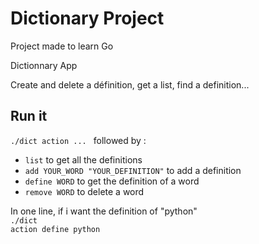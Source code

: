 # Dictionary Project

Project made to learn Go

Dictionnary App

Create and delete a définition, get a list, find a definition...

## Run it

<code>./dict action ... </code> followed by :

- <code>list</code> to get all the definitions
- <code>add YOUR_WORD "YOUR_DEFINITION"</code> to add a definition
- <code>define WORD</code> to get the definition of a word
- <code>remove WORD</code> to delete a word

In one line, if i want the definition of "python" <br>
<code>./dict action define python</code>
